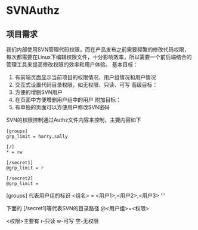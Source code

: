 # SVNAuthz

## 项目需求
我们内部使用SVN管理代码权限，而在产品发布之前需要频繁的修改代码权限，每次都需要在Linux下编辑权限文件，十分影响效率，所以需要一个前后端结合的管理工具来提高修改权限的效率和用户体验。
基本目标：
1. 有前端页面显示当前项目的权限情况、用户组情况和用户情况
2. 交互式设置代码目录权限，如无权限、只读、可写
高级目标：
3. 方便的增删SVN用户
4. 在页面中方便增删用户组中的用户
附加目标：
5. 有单独的页面可以方便用户修改SVN密码

SVN的权限控制通过Authz文件内容来控制，主要内容如下
```text
[groups]
grp_limit = harry,sally

[/]
* = rw

[/secret1]
@grp_limit = r

[/secret2]
@grp_limit =
```

[groups] 代表用户组的标识
<组名> = <用户1>,<用户2>,<用户3>
'''

下面的
[/secret1]等代表SVN的目录路径
@<用户组>=<权限>

<权限>主要有 r-只读 w-可写 空-无权限
